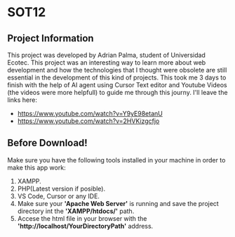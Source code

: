 # SOT12
## Project Information
This project was developed by Adrian Palma, student of Universidad Ecotec.
This project was an interesting way to learn more about web development and how the technologies that I thought were
obsolete are still essential in the development of this kind of projects. This took me 3  days to finish with the help of AI agent using Cursor Text editor and Youtube Videos (the videos were more helpfull) to guide me through this journy. I'll leave the links here:
- https://www.youtube.com/watch?v=Y9yE98etanU
- https://www.youtube.com/watch?v=2HVKizgcfjo

## Before Download!
Make sure you have the following tools installed in your machine in order to make this app work:
1. XAMPP.
2. PHP(Latest version if posible).
3. VS Code, Cursor or any IDE.
4. Make sure your **'Apache Web Server'** is running and save the project directory int the **'XAMPP/htdocs/'** path.
5. Accese the html file in your browser with the **'http://localhost/YourDirectoryPath'** address.